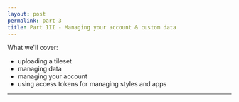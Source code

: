 ```yaml
---
layout: post
permalink: part-3
title: Part III - Managing your account & custom data
---
```

What we'll cover:


- uploading a tileset
- managing data
- managing your account
- using access tokens for managing styles and apps

<hr>
